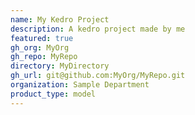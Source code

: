 ```yaml
---
name: My Kedro Project
description: A kedro project made by me
featured: true
gh_org: MyOrg
gh_repo: MyRepo
directory: MyDirectory
gh_url: git@github.com:MyOrg/MyRepo.git
organization: Sample Department
product_type: model
---
```

